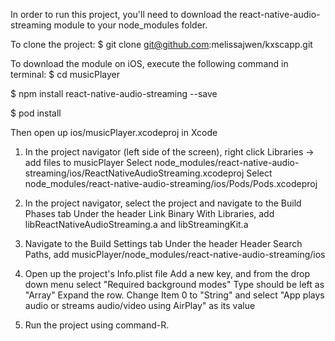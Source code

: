 In order to run this project, you'll need to download the react-native-audio-streaming module to your node_modules folder.

To clone the project: 
$ git clone git@github.com:melissajwen/kxscapp.git

To download the module on iOS, execute the following command in terminal:
$ cd musicPlayer

$ npm install react-native-audio-streaming --save

$ pod install

Then open up ios/musicPlayer.xcodeproj in Xcode
1. In the project navigator (left side of the screen), right click Libraries -> add files to musicPlayer
   Select node_modules/react-native-audio-streaming/ios/ReactNativeAudioStreaming.xcodeproj 
   Select node_modules/react-native-audio-streaming/ios/Pods/Pods.xcodeproj 

2. In the project navigator, select the project and navigate to the Build Phases tab
   Under the header Link Binary With Libraries, add libReactNativeAudioStreaming.a and libStreamingKit.a

3. Navigate to the Build Settings tab 
   Under the header Header Search Paths, add musicPlayer/node_modules/react-native-audio-streaming/ios

4. Open up the project's Info.plist file 
   Add a new key, and from the drop down menu select "Required background modes"
   Type should be left as "Array"
   Expand the row. Change Item 0 to "String" and select "App plays audio or streams audio/video using AirPlay" as its value

5. Run the project using command-R.
